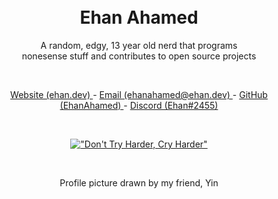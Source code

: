 <br />
<br />
<h1 align="center"> Ehan Ahamed </h1>
<p align="center"> A random, edgy, 13 year old nerd that programs <br /> nonesense stuff and contributes to open source projects </p>
<br />
<p align="center"> <a href="https://ehan.dev/"> Website (ehan.dev) </a> - <a href="mailto:ehanahamed@ehan.dev?"> Email (ehanahamed@ehan.dev) </a> - <a href="https://github.com/EhanAhamed/"> GitHub (EhanAhamed) </a> - <a href="https://discord.com/users/951982294787301436"> Discord (Ehan#2455) </a> </p>

<br />
<div align="center">

[!["Don't Try Harder, Cry Harder"](https://quotes-github-readme.vercel.app/api?type=horizontal&theme=dracula&myquote=Don%27t%20Try%20Harder%2c%20Cry%20Harder)](https://github.com/piyushsuthar/github-readme-quotes)

</div>
<br />
<p align="center"> Profile picture drawn by my friend, Yin </p>
<br />
<br />
